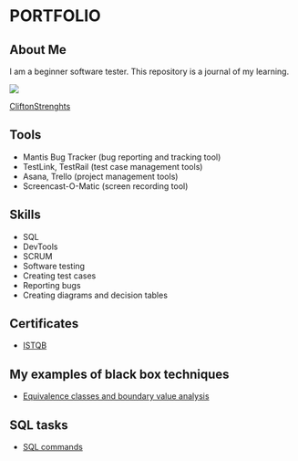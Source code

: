 # PORTFOLIO
## About Me

I am a beginner software tester. This repository is a journal of my learning.

![](github.com/UniqueKate/images/blob/main/5MajorTallents.jpg)

[CliftonStrenghts](https://drive.google.com/file/d/16zvvxx6THE3C9JzVjQhCij8hzkQRrZYc/view?usp=sharing) 


## Tools
* Mantis Bug Tracker (bug reporting and tracking tool)
* TestLink, TestRail (test case management tools)
* Asana, Trello (project management tools)
* Screencast-O-Matic (screen recording tool)
## Skills
* SQL
* DevTools
* SCRUM
* Software testing
* Creating test cases
* Reporting bugs
* Creating diagrams and decision tables
## Certificates
* [ISTQB](https://drive.google.com/file/d/1v_meDghe31XnDqUvZpM-NM_2ztm5H8MU/view?usp=sharing)
## My examples of black box techniques
* [Equivalence classes and boundary value analysis](https://docs.google.com/document/d/1lzBN4Hsr0aBiAxY1ucDZWvqwq50Xe-yzqO1iQP07Qek/edit?usp=sharing)

## SQL tasks
* [SQL commands](https://docs.google.com/document/d/1NBUINM707V0oHaVQwde7Ecj37KqBbb5nABOqJoiVb3w/edit?usp=sharing)





